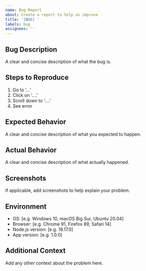```yaml
---
name: Bug Report
about: Create a report to help us improve
title: '[BUG] '
labels: bug
assignees: ''
---
```


## Bug Description
A clear and concise description of what the bug is.

## Steps to Reproduce
1. Go to '...'
2. Click on '....'
3. Scroll down to '....'
4. See error

## Expected Behavior
A clear and concise description of what you expected to happen.

## Actual Behavior
A clear and concise description of what actually happened.

## Screenshots
If applicable, add screenshots to help explain your problem.

## Environment
- OS: [e.g. Windows 10, macOS Big Sur, Ubuntu 20.04]
- Browser: [e.g. Chrome 91, Firefox 89, Safari 14]
- Node.js version: [e.g. 18.17.0]
- App version: [e.g. 1.0.0]

## Additional Context
Add any other context about the problem here.
